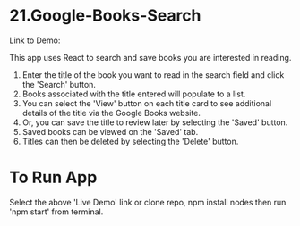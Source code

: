 # 21.Google-Books-Search

Link to Demo:

This app uses React to search and save books you are interested in reading.

1.  Enter the title of the book you want to read in the search field and click the 'Search' button.
2.  Books associated with the title entered will populate to a list.
3.  You can select the 'View' button on each title card to see additional details of the title via the Google Books website.
4.  Or, you can save the title to review later by selecting the 'Saved' button.
5.  Saved books can be viewed on the 'Saved' tab.
6.  Titles can then be deleted by selecting the 'Delete' button.

# To Run App
Select the above 'Live Demo' link or clone repo, npm install nodes then run 'npm start' from terminal.